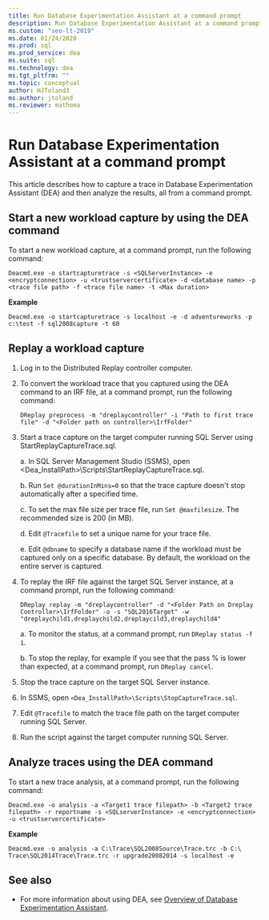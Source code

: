 ```yaml
---
title: Run Database Experimentation Assistant at a command prompt
description: Run Database Experimentation Assistant at a command prompt
ms.custom: "seo-lt-2019"
ms.date: 01/24/2020
ms.prod: sql
ms.prod_service: dea
ms.suite: sql
ms.technology: dea
ms.tgt_pltfrm: ""
ms.topic: conceptual
author: HJToland3
ms.author: jtoland
ms.reviewer: mathoma
---
```


# Run Database Experimentation Assistant at a command prompt

This article describes how to capture a trace in Database Experimentation Assistant (DEA) and then analyze the results, all from a command prompt.

## Start a new workload capture by using the DEA command

To start a new workload capture, at a command prompt, run the following command:

`Deacmd.exe -o startcapturetrace -s <SQLServerInstance> -e <encryptconnection> -u <trustservercertificate> -d <database name> -p <trace file path> -f <trace file name> -t <Max duration>`

**Example**

`Deacmd.exe -o startcapturetrace -s localhost -e -d adventureworks -p c:\test -f sql2008capture -t 60`

## Replay a workload capture

1. Log in to the Distributed Replay controller computer.
2. To convert the workload trace that you captured using the DEA command to an IRF file, at a command prompt, run the following command:

    `DReplay preprocess -m "dreplaycontroller" -i "Path to first trace file" -d "<Folder path on controller>\IrfFolder"`

3. Start a trace capture on the target computer running SQL Server using StartReplayCaptureTrace.sql.

    a.  In SQL Server Management Studio (SSMS), open <Dea_InstallPath\>\Scripts\StartReplayCaptureTrace.sql.

    b.  Run `Set @durationInMins=0` so that the trace capture doesn't stop automatically after a specified time.

    c.  To set the max file size per trace file, run `Set @maxfilesize`. The recommended size is 200 (in MB).

    d.  Edit `@Tracefile` to set a unique name for your trace file.

    e.  Edit `@dbname` to specify a database name if the workload must be captured only on a specific database. By default, the workload on the entire server is captured.

4. To replay the IRF file against the target SQL Server instance, at a command prompt, run the following command:

    `DReplay replay -m "dreplaycontroller" -d "<Folder Path on Dreplay Controller>\IrfFolder" -o -s "SQL2016Target" -w "dreplaychild1,dreplaychild2,dreplaycild3,dreplaychild4"`

    a.  To monitor the status, at a command prompt, run `DReplay status -f 1`.

    b.  To stop the replay, for example if you see that the pass % is lower than expected, at a command prompt, run `DReplay cancel`.

5. Stop the trace capture on the target SQL Server instance.
6. In SSMS, open `<Dea_InstallPath>\Scripts\StopCaptureTrace.sql`.
7. Edit `@Tracefile` to match the trace file path on the target computer running SQL Server.
8. Run the script against the target computer running SQL Server.

## Analyze traces using the DEA command

To start a new trace analysis, at a command prompt, run the following command:

`Deacmd.exe -o analysis -a <Target1 trace filepath> -b <Target2 trace filepath> -r reportname -s <SQLserverInstance> -e <encryptconnection> -u <trustservercertificate>`

**Example**

`Deacmd.exe -o analysis -a C:\Trace\SQL2008Source\Trace.trc -b C:\ Trace\SQL2014Trace\Trace.trc -r upgrade20082014 -s localhost -e`

## See also

- For more information about using DEA, see [Overview of Database Experimentation Assistant](database-experimentation-assistant-overview.md).
